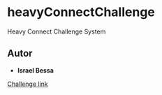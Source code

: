 # heavyConnectChallenge
 Heavy Connect Challenge System

## Autor
* **Israel Bessa** 


[Challenge link](https://github.com/FSPinho/hc-challenge/blob/master/README.md)
